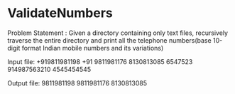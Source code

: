 # ValidateNumbers
Problem Statement : 
Given a directory containing only text files, recursively traverse the entire directory and print all the telephone numbers(base 10-digit  format Indian mobile numbers and its variations)

Input file:
+919811981198
+91 9811981176
8130813085
6547523
914987563210
4545454545

Output file:
9811981198
9811981176
8130813085
